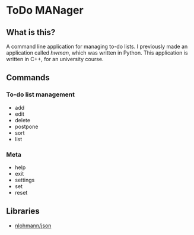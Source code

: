 # ToDo MANager

## What is this?

A command line application for managing to-do lists.
I previously made an application called _hwman_, which was written in Python. This application is written in C++, for an university course.

## Commands

### To-do list management

-   add
-   edit
-   delete
-   postpone
-   sort
-   list

### Meta

-   help
-   exit
-   settings
-   set
-   reset

## Libraries

-   [nlohmann/json](https://github.com/nlohmann/json)